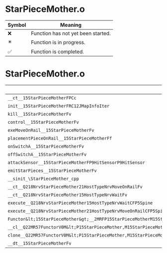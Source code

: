 # StarPieceMother.o
| Symbol | Meaning 
| ------------- | ------------- 
| :x: | Function has not yet been started. 
| :eight_pointed_black_star: | Function is in progress. 
| :white_check_mark: | Function is completed. 


# StarPieceMother.o
| Symbol | Decompiled? |
| ------------- | ------------- |
| `__ct__15StarPieceMotherFPCc` | :x: |
| `init__15StarPieceMotherFRC12JMapInfoIter` | :x: |
| `kill__15StarPieceMotherFv` | :x: |
| `control__15StarPieceMotherFv` | :x: |
| `exeMoveOnRail__15StarPieceMotherFv` | :x: |
| `placementPieceOnRail__15StarPieceMotherFf` | :x: |
| `onSwitchA__15StarPieceMotherFv` | :x: |
| `offSwitchA__15StarPieceMotherFv` | :x: |
| `attackSensor__15StarPieceMotherFP9HitSensorP9HitSensor` | :x: |
| `emitStarPieces__15StarPieceMotherFv` | :x: |
| `__sinit_\StarPieceMother_cpp` | :x: |
| `__ct__Q218NrvStarPieceMother21HostTypeNrvMoveOnRailFv` | :x: |
| `__ct__Q218NrvStarPieceMother15HostTypeNrvWaitFv` | :x: |
| `execute__Q218NrvStarPieceMother15HostTypeNrvWaitCFP5Spine` | :x: |
| `execute__Q218NrvStarPieceMother21HostTypeNrvMoveOnRailCFP5Spine` | :x: |
| `Functor&lt;15StarPieceMother&gt;__2MRFP15StarPieceMotherM15StarPieceMotherFPCvPv_v_Q22MR57FunctorV0M&lt;P15StarPieceMother,M15StarPieceMotherFPCvPv_v&gt;` | :x: |
| `__cl__Q22MR57FunctorV0M&lt;P15StarPieceMother,M15StarPieceMotherFPCvPv_v&gt;CFv` | :x: |
| `clone__Q22MR57FunctorV0M&lt;P15StarPieceMother,M15StarPieceMotherFPCvPv_v&gt;CFP7JKRHeap` | :x: |
| `__dt__15StarPieceMotherFv` | :x: |
